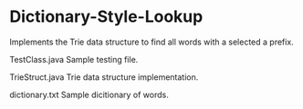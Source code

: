 # Dictionary-Style-Lookup
Implements the Trie data structure to find all words with a selected a prefix.

TestClass.java	  Sample testing file.

TrieStruct.java	  Trie data structure implementation.

dictionary.txt    Sample dicitionary of words.
